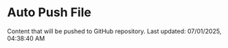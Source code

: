 # Auto Push File

Content that will be pushed to GitHub repository.
Last updated: 07/01/2025, 04:38:40 AM